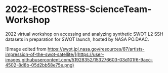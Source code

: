 # 2022-ECOSTRESS-ScienceTeam-Workshop
2022 virtual workshop on accessing and analyzing synthetic SWOT L2 SSH datasets in preparation for SWOT launch, hosted by NASA PO.DAAC.

![Image edited from https://swot.jpl.nasa.gov/resources/87/artists-impression-of-the-swot-satellite/](https://user-images.githubusercontent.com/51928352/153276603-03d101f6-9acc-4502-8d8b-05d2bb58e75e.png)
